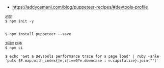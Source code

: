 - https://addyosmani.com/blog/puppeteer-recipes/#devtools-profile

```
初回
$ npm init -y


$ npm install puppeteer --save

2回目以降
$ npm ci

```

```
$ echo 'Get a DevTools performance trace for a page load' | ruby -anle 'puts $F.map.with_index{|e,i|i==0?e.downcase : e.capitalize}.join("")'
```
